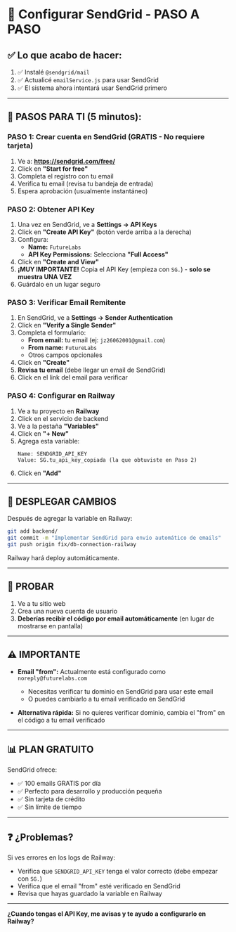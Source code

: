 # 📧 Configurar SendGrid - PASO A PASO

## ✅ Lo que acabo de hacer:
1. ✅ Instalé `@sendgrid/mail`
2. ✅ Actualicé `emailService.js` para usar SendGrid
3. ✅ El sistema ahora intentará usar SendGrid primero

---

## 🚀 PASOS PARA TI (5 minutos):

### **PASO 1: Crear cuenta en SendGrid** (GRATIS - No requiere tarjeta)

1. Ve a: **https://sendgrid.com/free/**
2. Click en **"Start for free"**
3. Completa el registro con tu email
4. Verifica tu email (revisa tu bandeja de entrada)
5. Espera aprobación (usualmente instantáneo)

### **PASO 2: Obtener API Key**

1. Una vez en SendGrid, ve a **Settings → API Keys**
2. Click en **"Create API Key"** (botón verde arriba a la derecha)
3. Configura:
   - **Name:** `FutureLabs`
   - **API Key Permissions:** Selecciona **"Full Access"**
4. Click en **"Create and View"**
5. **¡MUY IMPORTANTE!** Copia el API Key (empieza con `SG.`) - **solo se muestra UNA VEZ**
6. Guárdalo en un lugar seguro

### **PASO 3: Verificar Email Remitente**

1. En SendGrid, ve a **Settings → Sender Authentication**
2. Click en **"Verify a Single Sender"**
3. Completa el formulario:
   - **From email:** tu email (ej: `jz26062001@gmail.com`)
   - **From name:** `FutureLabs`
   - Otros campos opcionales
4. Click en **"Create"**
5. **Revisa tu email** (debe llegar un email de SendGrid)
6. Click en el link del email para verificar

### **PASO 4: Configurar en Railway**

1. Ve a tu proyecto en **Railway**
2. Click en el servicio de backend
3. Ve a la pestaña **"Variables"**
4. Click en **"+ New"**
5. Agrega esta variable:
   ```
   Name: SENDGRID_API_KEY
   Value: SG.tu_api_key_copiada (la que obtuviste en Paso 2)
   ```
6. Click en **"Add"**

---

## 🔄 DESPLEGAR CAMBIOS

Después de agregar la variable en Railway:

```bash
git add backend/
git commit -m "Implementar SendGrid para envío automático de emails"
git push origin fix/db-connection-railway
```

Railway hará deploy automáticamente.

---

## 🧪 PROBAR

1. Ve a tu sitio web
2. Crea una nueva cuenta de usuario
3. **Deberías recibir el código por email automáticamente** (en lugar de mostrarse en pantalla)

---

## ⚠️ IMPORTANTE

- **Email "from":** Actualmente está configurado como `noreply@futurelabs.com`
  - Necesitas verificar tu dominio en SendGrid para usar este email
  - O puedes cambiarlo a tu email verificado en SendGrid
  
- **Alternativa rápida:** Si no quieres verificar dominio, cambia el "from" en el código a tu email verificado

---

## 📊 PLAN GRATUITO

SendGrid ofrece:
- ✅ 100 emails GRATIS por día
- ✅ Perfecto para desarrollo y producción pequeña
- ✅ Sin tarjeta de crédito
- ✅ Sin límite de tiempo

---

## ❓ ¿Problemas?

Si ves errores en los logs de Railway:
- Verifica que `SENDGRID_API_KEY` tenga el valor correcto (debe empezar con `SG.`)
- Verifica que el email "from" esté verificado en SendGrid
- Revisa que hayas guardado la variable en Railway

---

**¿Cuando tengas el API Key, me avisas y te ayudo a configurarlo en Railway?**

